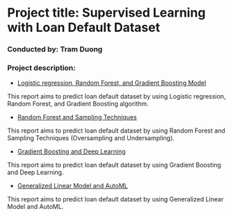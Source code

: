 # Project title: Supervised Learning with Loan Default Dataset
### Conducted by: Tram Duong

### Project description: 

+ [Logistic regression, Random Forest, and Gradient Boosting Model](https://github.com/tramduong/Data-Science-Portfolio/blob/master/Loan%20Default/Doc/Loandefault_GradientBoosting_RF.ipynb)

This report aims to predict loan default dataset by using Logistic regression, Random Forest, and Gradient Boosting algorithm. 

+ [Random Forest and Sampling Techniques](https://github.com/tramduong/Data-Science-Portfolio/blob/master/Loan%20Default/Doc/SupervisedRF%26SamplingTechniques.ipynb)

This report aims to predict loan default dataset by using Random Forest and Sampling Techniques (Oversampling and Undersampling). 

+ [Gradient Boosting and Deep Learning](https://github.com/tramduong/Data-Science-Portfolio/blob/master/Loan%20Default/Doc/GBM%26DEEPLEARNING.ipynb)

This report aims to predict loan default dataset by using Gradient Boosting and Deep Learning. 

+ [Generalized Linear Model and AutoML](https://github.com/tramduong/Data-Science-Portfolio/blob/master/Loan%20Default/Doc/GLM%26AutoML.ipynb)

This report aims to predict loan default dataset by using Generalized Linear Model and AutoML. 



